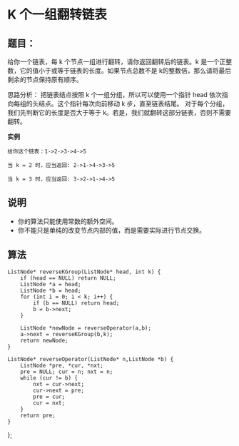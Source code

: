 # K 个一组翻转链表

## 题目：
  给你一个链表，每 k 个节点一组进行翻转，请你返回翻转后的链表。k 是一个正整数，它的值小于或等于链表的长度。如果节点总数不是 k的整数倍，那么请将最后剩余的节点保持原有顺序。


思路分析：
        把链表结点按照 k 个一组分组，所以可以使用一个指针 head 依次指向每组的头结点。这个指针每次向前移动 k 步，直至链表结尾。
        对于每个分组，我们先判断它的长度是否大于等于 k。若是，我们就翻转这部分链表，否则不需要翻转。

**实例**

```
给你这个链表：1->2->3->4->5

当 k = 2 时，应当返回: 2->1->4->3->5

当 k = 3 时，应当返回: 3->2->1->4->5
 ```
## 说明
+ 你的算法只能使用常数的额外空间。
+ 你不能只是单纯的改变节点内部的值，而是需要实际进行节点交换。




## 算法


    ListNode* reverseKGroup(ListNode* head, int k) {
        if (head == NULL) return NULL;
        ListNode *a = head;
        ListNode *b = head;
        for (int i = 0; i < k; i++) {
            if (b == NULL) return head;
            b = b->next;
        }

        ListNode *newNode = reverseOperator(a,b);
        a->next = reverseKGroup(b,k);
        return newNode;
    }

    ListNode* reverseOperator(ListNode* n,ListNode *b) {
        ListNode *pre, *cur, *nxt;
        pre = NULL; cur = n; nxt = n;
        while (cur != b) {
            nxt = cur->next;
            cur->next = pre;
            pre = cur;
            cur = nxt;
        }
        return pre;
    }
  };


